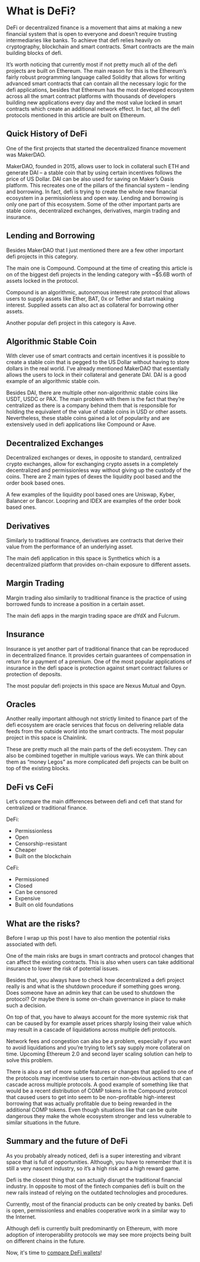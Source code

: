 # What is DeFi?

DeFi or decentralized finance is a movement that aims at making a new financial system that is open to everyone and doesn’t require trusting intermediaries like banks. To achieve that defi relies heavily on cryptography, blockchain and smart contracts. Smart contracts are the main building blocks of defi.

It’s worth noticing that currently most if not pretty much all of the defi projects are built on Ethereum. The main reason for this is the Ethereum’s fairly robust programming language called Solidity that allows for writing advanced smart contracts that can contain all the necessary logic for the defi applications, besides that Ethereum has the most developed ecosystem across all the smart contract platforms with thousands of developers building new applications every day and the most value locked in smart contracts which create an additional network effect. In fact, all the defi protocols mentioned in this article are built on Ethereum.

## Quick History of DeFi

One of the first projects that started the decentralized finance movement was MakerDAO.

MakerDAO, founded in 2015, allows user to lock in collateral such ETH and generate DAI – a stable coin that by using certain incentives follows the price of US Dollar. DAI can be also used for saving on Maker’s Oasis platform. This recreates one of the pillars of the financial system – lending and borrowing. In fact, defi is trying to create the whole new financial ecosystem in a permissionless and open way. Lending and borrowing is only one part of this ecosystem. Some of the other important parts are stable coins, decentralized exchanges, derivatives, margin trading and insurance.

## Lending and Borrowing

Besides MakerDAO that I just mentioned there are a few other important defi projects in this category.

The main one is Compound. Compound at the time of creating this article is on of the biggest defi projects in the lending category with \~$5.6B worth of assets locked in the protocol.

Compound is an algorithmic, autonomous interest rate protocol that allows users to supply assets like Ether, BAT, 0x or Tether and start making interest. Supplied assets can also act as collateral for borrowing other assets.

Another popular defi project in this category is Aave.

## Algorithmic Stable Coin

With clever use of smart contracts and certain incentives it is possible to create a stable coin that is pegged to the US Dollar without having to store dollars in the real world. I’ve already mentioned MakerDAO that essentially allows the users to lock in their collateral and generate DAI. DAI is a good example of an algorithmic stable coin.

Besides DAI, there are multiple other non-algorithmic stable coins like USDT, USDC or PAX. The main problem with them is the fact that they’re centralized as there is a company behind them that is responsible for holding the equivalent of the value of stable coins in USD or other assets. Nevertheless, these stable coins gained a lot of popularity and are extensively used in defi applications like Compound or Aave.

## Decentralized Exchanges

Decentralized exchanges or dexes, in opposite to standard, centralized crypto exchanges, allow for exchanging crypto assets in a completely decentralized and permissionless way without giving up the custody of the coins. There are 2 main types of dexes the liquidity pool based and the order book based ones.

A few examples of the liquidity pool based ones are Uniswap, Kyber, Balancer or Bancor. Loopring and IDEX are examples of the order book based ones.

## Derivatives

Similarly to traditional finance, derivatives are contracts that derive their value from the performance of an underlying asset.

The main defi application in this space is Synthetics which is a decentralized platform that provides on-chain exposure to different assets.

## Margin Trading

Margin trading also similarily to traditional finance is the practice of using borrowed funds to increase a position in a certain asset.

The main defi apps in the margin trading space are dYdX and Fulcrum.

## Insurance

Insurance is yet another part of traditional finance that can be reproduced in decentralized finance. It provides certain guarantees of compensation in return for a payment of a premium. One of the most popular applications of insurance in the defi space is protection against smart contract failures or protection of deposits.

The most popular defi projects in this space are Nexus Mutual and Opyn.

## Oracles

Another really important although not strictly limited to finance part of the defi ecosystem are oracle services that focus on delivering reliable data feeds from the outside world into the smart contracts. The most popular project in this space is Chainlink.

These are pretty much all the main parts of the defi ecosystem. They can also be combined together in multiple various ways. We can think about them as “money Legos” as more complicated defi projects can be built on top of the existing blocks.

## DeFi vs CeFi

Let’s compare the main differences between defi and cefi that stand for centralized or traditional finance.

DeFi:

- Permissionless
- Open
- Censorship-resistant
- Cheaper
- Built on the blockchain

CeFi:

- Permissioned
- Closed
- Can be censored
- Expensive
- Built on old foundations

## What are the risks?

Before I wrap up this post I have to also mention the potential risks associated with defi.

One of the main risks are bugs in smart contracts and protocol changes that can affect the existing contracts. This is also when users can take additional insurance to lower the risk of potential issues.

Besides that, you always have to check how decentralized a defi project really is and what is the shutdown procedure if something goes wrong. Does someone have an admin key that can be used to shutdown the protocol? Or maybe there is some on-chain governance in place to make such a decision.

On top of that, you have to always account for the more systemic risk that can be caused by for example asset prices sharply losing their value which may result in a cascade of liquidations across multiple defi protocols.

Network fees and congestion can also be a problem, especially if you want to avoid liquidations and you’re trying to let’s say supply more collateral on time. Upcoming Ethereum 2.0 and second layer scaling solution can help to solve this problem.

There is also a set of more subtle features or changes that applied to one of the protocols may incentivise users to certain non-obvious actions that can cascade across multiple protocols. A good example of something like that would be a recent distribution of COMP tokens in the Compound protocol that caused users to get into seem to be non-profitable high-interest borrowing that was actually profitable due to being rewarded in the additional COMP tokens. Even though situations like that can be quite dangerous they make the whole ecosystem stronger and less vulnerable to similar situations in the future.

## Summary and the future of DeFi

As you probably already noticed, defi is a super interesting and vibrant space that is full of opportunities. Although, you have to remember that it is still a very nascent industry, so it’s a high risk and a high reward game.

Defi is the closest thing that can actually disrupt the traditional financial industry. In opposite to most of the fintech companies defi is built on the new rails instead of relying on the outdated technologies and procedures.

Currently, most of the financial products can be only created by banks. Defi is open, permissionless and enables cooperative work in a similar way to the Internet.

Although defi is currently built predominantly on Ethereum, with more adoption of interoperability protocols we may see more projects being built on different chains in the future.

Now, it's time to [compare DeFi wallets](https://www.reddit.com/r/CryptoCurrency/comments/mdjsrj/defi_explained_defi_wallets/)!
